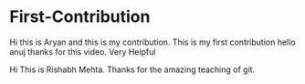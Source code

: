 # First-Contribution
Hi this is Aryan and this is my contribution.
This is my first contribution
hello anuj thanks for this video. Very Helpful

Hi  This is Rishabh Mehta.
Thanks for the amazing teaching of git.

